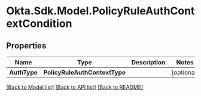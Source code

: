 # Okta.Sdk.Model.PolicyRuleAuthContextCondition

## Properties

Name | Type | Description | Notes
------------ | ------------- | ------------- | -------------
**AuthType** | **PolicyRuleAuthContextType** |  | [optional] 

[[Back to Model list]](../README.md#documentation-for-models) [[Back to API list]](../README.md#documentation-for-api-endpoints) [[Back to README]](../README.md)

